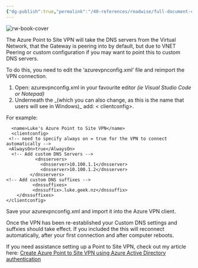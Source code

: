 ```yaml
---
{"dg-publish":true,"permalink":"/40-references/readwise/full-document-contents/add-custom-dns-servers-and-set-azure-point-to-site-vpn-to-connect-automatically/","tags":["rw/articles"]}
---
```


![rw-book-cover](https://luke.geek.nz/images/iazure-marketplace-banner.png)

The Azure Point to Site VPN will take the DNS servers from the Virtual Network, that the Gateway is peering into by default, but due to VNET Peering or custom configuration if you may want to point this to custom DNS servers.

To do this, you need to edit the ‘azurevpnconfig.xml’ file and reimport the VPN connection.

1. Open: azurevpnconfig.xml in your favourite editor *(ie Visual Studio Code or Notepad)*
2. Underneath the \_(which you can also change, as this is the name that users will see in Windows)\_ add: < clientconfig>.

For example:

```
  <name>Luke's Azure Point to Site VPN</name>
  <clientconfig>
 <!-- need to specify always on = true for the VPN to connect automatically --> 
 <AlwaysOn>true</AlwaysOn>
  <!-- Add custom DNS Servers --> 
           <dnsservers>
             <dnsserver>10.100.1.1</dnsserver>
             <dnsserver>10.100.1.2</dnsserver>
         </dnsservers>
<!-- Add custom DNS suffixes --> 
          <dnssuffixes>
          <dnssuffix>.luke.geek.nz</dnssuffix>
    </dnssuffixes>
</clientconfig>

```

Save your azurevpnconfig.xml and import it into the Azure VPN client.

Once the VPN has been re-established your Custom DNS settings and suffxies should take effect. If you included the this will reconnect automatically, after your first connection and after computer reboots.

If you need assistance setting up a Point to Site VPN, check out my article here: [Create Azure Point to Site VPN using Azure Active Directory authentication](https://luke.geek.nz/azure/create-azure-point-to-site-vpn-using-azure-active-directory-authentication/)
